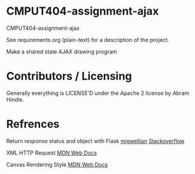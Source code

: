 CMPUT404-assignment-ajax
==============================

CMPUT404-assignment-ajax

See requirements.org (plain-text) for a description of the project.

Make a shared state AJAX drawing program

Contributors / Licensing
========================

Generally everything is LICENSE'D under the Apache 2 license by Abram Hindle.


Refrences
========================
Return response status and object with Flask 
[migwellian](https://stackoverflow.com/users/741789/migwellian)
[Stackoverflow](https://stackoverflow.com/questions/19568950/return-a-requests-response-object-from-flask)

XML HTTP Request
[MDN Web Docs](https://developer.mozilla.org/en-US/docs/Web/API/XMLHttpRequest/send)

Canvas Rendering Style
[MDN Web Docs](https://developer.mozilla.org/en-US/docs/Web/API/CanvasRenderingContext2D/strokeStyle)
